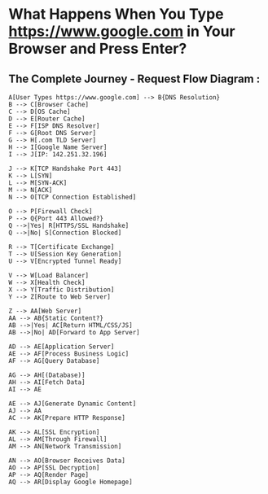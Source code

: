 # What Happens When You Type https://www.google.com in Your Browser and Press Enter?
## The Complete Journey - Request Flow Diagram :


    A[User Types https://www.google.com] --> B{DNS Resolution}
    B --> C[Browser Cache]
    C --> D[OS Cache]
    D --> E[Router Cache]
    E --> F[ISP DNS Resolver]
    F --> G[Root DNS Server]
    G --> H[.com TLD Server]
    H --> I[Google Name Server]
    I --> J[IP: 142.251.32.196]
    
    J --> K[TCP Handshake Port 443]
    K --> L[SYN]
    L --> M[SYN-ACK]
    M --> N[ACK]
    N --> O[TCP Connection Established]
    
    O --> P[Firewall Check]
    P --> Q{Port 443 Allowed?}
    Q -->|Yes| R[HTTPS/SSL Handshake]
    Q -->|No| S[Connection Blocked]
    
    R --> T[Certificate Exchange]
    T --> U[Session Key Generation]
    U --> V[Encrypted Tunnel Ready]
    
    V --> W[Load Balancer]
    W --> X[Health Check]
    X --> Y[Traffic Distribution]
    Y --> Z[Route to Web Server]
    
    Z --> AA[Web Server]
    AA --> AB{Static Content?}
    AB -->|Yes| AC[Return HTML/CSS/JS]
    AB -->|No| AD[Forward to App Server]
    
    AD --> AE[Application Server]
    AE --> AF[Process Business Logic]
    AF --> AG[Query Database]
    
    AG --> AH[(Database)]
    AH --> AI[Fetch Data]
    AI --> AE
    
    AE --> AJ[Generate Dynamic Content]
    AJ --> AA
    AC --> AK[Prepare HTTP Response]
    
    AK --> AL[SSL Encryption]
    AL --> AM[Through Firewall]
    AM --> AN[Network Transmission]
    
    AN --> AO[Browser Receives Data]
    AO --> AP[SSL Decryption]
    AP --> AQ[Render Page]
    AQ --> AR[Display Google Homepage]
